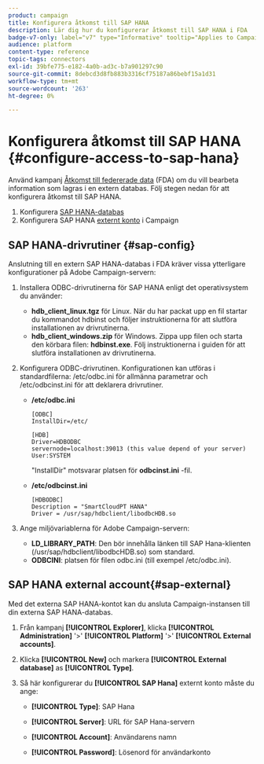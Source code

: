 ```yaml
---
product: campaign
title: Konfigurera åtkomst till SAP HANA
description: Lär dig hur du konfigurerar åtkomst till SAP HANA i FDA
badge-v7-only: label="v7" type="Informative" tooltip="Applies to Campaign Classic v7 only"
audience: platform
content-type: reference
topic-tags: connectors
exl-id: 39bfe775-e182-4a0b-ad3c-b7a901297c90
source-git-commit: 8debcd3d8fb883b3316cf75187a86bebf15a1d31
workflow-type: tm+mt
source-wordcount: '263'
ht-degree: 0%

---
```


# Konfigurera åtkomst till SAP HANA {#configure-access-to-sap-hana}



Använd kampanj [Åtkomst till federerade data](../../installation/using/about-fda.md) (FDA) om du vill bearbeta information som lagras i en extern databas. Följ stegen nedan för att konfigurera åtkomst till SAP HANA.

1. Konfigurera [SAP HANA-databas](#sap-config)
1. Konfigurera SAP HANA [externt konto](#sap-external) i Campaign

## SAP HANA-drivrutiner {#sap-config}

Anslutning till en extern SAP HANA-databas i FDA kräver vissa ytterligare konfigurationer på Adobe Campaign-servern:

1. Installera ODBC-drivrutinerna för SAP HANA enligt det operativsystem du använder:

   * **hdb_client_linux.tgz** för Linux. När du har packat upp en fil startar du kommandot hdbinst och följer instruktionerna för att slutföra installationen av drivrutinerna.
   * **hdb_client_windows.zip** för Windows. Zippa upp filen och starta den körbara filen: **hdbinst.exe**. Följ instruktionerna i guiden för att slutföra installationen av drivrutinerna.

1. Konfigurera ODBC-drivrutinen. Konfigurationen kan utföras i standardfilerna: /etc/odbc.ini för allmänna parametrar och /etc/odbcinst.ini för att deklarera drivrutiner.

   * **/etc/odbc.ini**

      ```
      [ODBC]
      InstallDir=/etc/
      
      [HDB]
      Driver=HDBODBC
      servernode=localhost:39013 (this value depend of your server)
      User:SYSTEM
      ```

      &quot;InstallDir&quot; motsvarar platsen för **odbcinst.ini** -fil.

   * **/etc/odbcinst.ini**

      ```
      [HDBODBC]
      Description = "SmartCloudPT HANA"
      Driver = /usr/sap/hdbclient/libodbcHDB.so
      ```

1. Ange miljövariablerna för Adobe Campaign-servern:

   * **LD_LIBRARY_PATH**: Den bör innehålla länken till SAP Hana-klienten (/usr/sap/hdbclient/libodbcHDB.so) som standard.
   * **ODBCINI**: platsen för filen odbc.ini (till exempel /etc/odbc.ini).

## SAP HANA external account{#sap-external}

Med det externa SAP HANA-kontot kan du ansluta Campaign-instansen till din externa SAP HANA-databas.

1. Från kampanj **[!UICONTROL Explorer]**, klicka **[!UICONTROL Administration]** &#39;>&#39; **[!UICONTROL Platform]** &#39;>&#39; **[!UICONTROL External accounts]**.

1. Klicka **[!UICONTROL New]** och markera **[!UICONTROL External database]** as **[!UICONTROL Type]**.

1. Så här konfigurerar du **[!UICONTROL SAP Hana]** externt konto måste du ange:

   * **[!UICONTROL Type]**: SAP Hana

   * **[!UICONTROL Server]**: URL för SAP Hana-servern

   * **[!UICONTROL Account]**: Användarens namn

   * **[!UICONTROL Password]**: Lösenord för användarkonto
